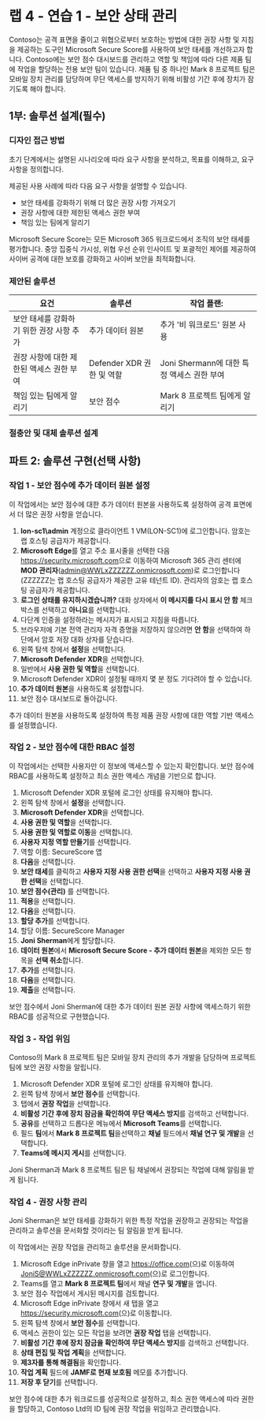 # 랩 4 - 연습 1 - 보안 상태 관리

Contoso는 공격 표면을 줄이고 위협으로부터 보호하는 방법에 대한 권장 사항 및 지침을 제공하는 도구인 Microsoft Secure Score를 사용하여 보안 태세를 개선하고자 합니다. Contoso에는 보안 점수 대시보드를 관리하고 역할 및 책임에 따라 다른 제품 팀에 작업을 할당하는 전용 보안 팀이 있습니다. 제품 팀 중 하나인 Mark 8 프로젝트 팀은 모바일 장치 관리를 담당하며 무단 액세스를 방지하기 위해 비활성 기간 후에 장치가 잠기도록 해야 합니다.

## 1부: 솔루션 설계(필수)

### 디자인 접근 방법

초기 단계에서는 설명된 시나리오에 따라 요구 사항을 분석하고, 목표를 이해하고, 요구 사항을 정의합니다.

제공된 사용 사례에 따라 다음 요구 사항을 설명할 수 있습니다.

- 보안 태세를 강화하기 위해 더 많은 권장 사항 가져오기
- 권장 사항에 대한 제한된 액세스 권한 부여 
- 책임 있는 팀에게 알리기

Microsoft Secure Score는 모든 Microsoft 365 워크로드에서 조직의 보안 태세를 평가합니다. 중앙 집중식 가시성, 위협 우선 순위 인사이트 및 포괄적인 제어를 제공하여 사이버 공격에 대한 보호를 강화하고 사이버 보안을 최적화합니다.

### 제안된 솔루션

|요건|솔루션|작업 플랜:|
|----|----|----|
|보안 태세를 강화하기 위한 권장 사항 추가 | 추가 데이터 원본 | 추가 '비 워크로드' 원본 사용 |
|권장 사항에 대한 제한된 액세스 권한 부여 |Defender XDR 권한 및 역할 |Joni Shermann에 대한 특정 액세스 권한 부여 |
|책임 있는 팀에게 알리기 |보안 점수 |Mark 8 프로젝트 팀에게 알리기 |

### 절충안 및 대체 솔루션 설계

## 파트 2: 솔루션 구현(선택 사항)

### 작업 1 - 보안 점수에 추가 데이터 원본 설정

이 작업에서는 보안 점수에 대한 추가 데이터 원본을 사용하도록 설정하여 공격 표면에서 더 많은 권장 사항을 얻습니다.

1. **lon-sc1\admin** 계정으로 클라이언트 1 VM(LON-SC1)에 로그인합니다. 암호는 랩 호스팅 공급자가 제공합니다.
2. **Microsoft Edge**를 열고 주소 표시줄을 선택한 다음 <https://security.microsoft.com>으로 이동하여 Microsoft 365 관리 센터에 **MOD 관리자**(<admin@WWLxZZZZZZ.onmicrosoft.com>)로 로그인합니다(ZZZZZZ는 랩 호스팅 공급자가 제공한 고유 테넌트 ID). 관리자의 암호는 랩 호스팅 공급자가 제공합니다.
3. **로그인 상태를 유지하시겠습니까?** 대화 상자에서 **이 메시지를 다시 표시 안 함** 체크박스를 선택하고 **아니요**를 선택합니다.
4. 다단계 인증을 설정하라는 메시지가 표시되고 지침을 따릅니다.
5. 브라우저에 기본 전역 관리자 자격 증명을 저장하지 않으려면 **안 함**을 선택하여 하단에서 암호 저장 대화 상자를 닫습니다.
6. 왼쪽 탐색 창에서 **설정**을 선택합니다.
7. **Microsoft Defender XDR**을 선택합니다.
8. 일반에서 **사용 권한 및 역할**을 선택합니다.
9. Microsoft Defender XDR이 설정될 때까지 몇 분 정도 기다려야 할 수 있습니다.
10. **추가 데이터 원본**을 사용하도록 설정합니다.
11. 보안 점수 대시보드로 돌아갑니다.

추가 데이터 원본을 사용하도록 설정하여 특정 제품 권장 사항에 대한 역할 기반 액세스를 설정했습니다.

### 작업 2 - 보안 점수에 대한 RBAC 설정

이 작업에서는 선택한 사용자만 이 정보에 액세스할 수 있는지 확인합니다. 보안 점수에 RBAC를 사용하도록 설정하고 최소 권한 액세스 개념을 기반으로 합니다.

1. Microsoft Defender XDR 포털에 로그인 상태를 유지해야 합니다.
2. 왼쪽 탐색 창에서 **설정**을 선택합니다.
3. **Microsoft Defender XDR**을 선택합니다.
4. **사용 권한 및 역할**을 선택합니다.
5. **사용 권한 및 역할로 이동**을 선택합니다.
6. **사용자 지정 역할 만들기**를 선택합니다.
7. 역할 이름: SecureScore 앱
8. **다음**을 선택합니다.
9. **보안 태세**를 클릭하고 **사용자 지정 사용 권한 선택**을 선택하고 **사용자 지정 사용 권한 선택**을 선택합니다.
10. **보안 점수(관리)** 를 선택합니다.
11. **적용**을 선택합니다.
12. **다음**을 선택합니다.
13. **할당 추가**를 선택합니다.
14. 할당 이름: SecureScore Manager
15. **Joni Sherman**에게 할당합니다. 
16. **데이터 원본**에서 **Microsoft Secure Score - 추가 데이터 원본**을 제외한 모든 항목을 **선택 취소**합니다.
17. **추가**를 선택합니다.
18. **다음**을 선택합니다.
19. **제출**을 선택합니다.

보안 점수에서 Joni Sherman에 대한 추가 데이터 원본 권장 사항에 액세스하기 위한 RBAC를 성공적으로 구현했습니다.

### 작업 3 - 작업 위임

Contoso의 Mark 8 프로젝트 팀은 모바일 장치 관리의 추가 개발을 담당하며 프로젝트 팀에 보안 권장 사항을 알립니다.

1. Microsoft Defender XDR 포털에 로그인 상태를 유지해야 합니다.
2. 왼쪽 탐색 창에서 **보안 점수**를 선택합니다.
3. 탭에서 **권장 작업**을 선택합니다.
4. **비활성 기간 후에 장치 잠금을 확인하여 무단 액세스 방지**를 검색하고 선택합니다.
5. **공유**를 선택하고 드롭다운 메뉴에서 **Microsoft Teams**를 선택합니다.
6. 필드 **팀**에서 **Mark 8 프로젝트 팀**을선택하고 **채널** 필드에서 **채널 연구 및 개발**을 선택합니다.
7. **Teams에 메시지 게시**를 선택합니다.

Joni Sherman과 Mark 8 프로젝트 팀은 팀 채널에서 권장되는 작업에 대해 알림을 받게 됩니다.

### 작업 4 - 권장 사항 관리

Joni Sherman은 보안 태세를 강화하기 위한 특정 작업을 권장하고 권장되는 작업을 관리하고 솔루션을 문서화할 것이라는 팀 알림을 받게 됩니다.

이 작업에서는 권장 작업을 관리하고 솔루션을 문서화합니다.

1. Microsoft Edge inPrivate 창을 열고 <https://office.com>(으)로 이동하여 <JoniS@WWLxZZZZZZ.onmicrosoft.com>(으)로 로그인합니다.
2. Teams를 열고 **Mark 8 프로젝트 팀**에서 채널 **연구 및 개발**을 엽니다.
3. 보안 점수 작업에서 게시된 메시지를 검토합니다.
4. Microsoft Edge inPrivate 창에서 새 탭을 열고 <https://security.microsoft.com>(으)로 이동합니다.
5. 왼쪽 탐색 창에서 **보안 점수**를 선택합니다.
6. 액세스 권한이 있는 모든 작업을 보려면 **권장 작업** 탭을 선택합니다.
7. **비활성 기간 후에 장치 잠금을 확인하여 무단 액세스 방지**를 검색하고 선택합니다.
8. **상태 편집 및 작업 계획**을 선택합니다.
9. **제3자를 통해 해결됨**을 확인합니다.
10. **작업 계획** 필드에 **JAMF로 현재 보호됨** 메모를 추가합니다.
11. **저장 후 닫기**를 선택합니다.

보안 점수에 대한 추가 워크로드를 성공적으로 설정하고, 최소 권한 액세스에 따라 권한을 할당하고, Contoso Ltd의 ID 팀에 권장 작업을 위임하고 관리했습니다.
